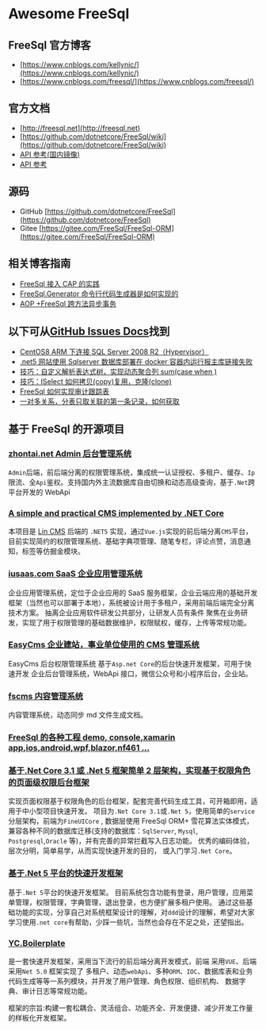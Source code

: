 # Awesome FreeSql

## FreeSql 官方博客

- [https://www.cnblogs.com/kellynic/](https://www.cnblogs.com/kellynic/)
- [https://www.cnblogs.com/freesql/](https://www.cnblogs.com/freesql/)

## 官方文档

- [http://freesql.net](http://freesql.net)
- [https://github.com/dotnetcore/FreeSql/wiki](https://github.com/dotnetcore/FreeSql/wiki)
- [API 参考(国内镜像)](http://124.70.130.97:8082/api/index.html)
- [API 参考](https://docs.dotnet-china.com/FreeSql/index.html)

## 源码

- GitHub [https://github.com/dotnetcore/FreeSql](https://github.com/dotnetcore/FreeSql)
- Gitee [https://gitee.com/FreeSql/FreeSql-ORM](https://gitee.com/FreeSql/FreeSql-ORM)

## 相关博客指南

- [FreeSql 接入 CAP 的实践](https://www.cnblogs.com/igeekfan/p/cap_freesql_flush.html)
- [FreeSql.Generator 命令行代码生成器是如何实现的](https://www.cnblogs.com/igeekfan/p/freesql-generator.html)
- [AOP +FreeSql 跨方法异步事务](https://www.cnblogs.com/igeekfan/p/aop-freesql-autofac.html)

## 以下可从[GitHub Issues Docs](https://github.com/dotnetcore/FreeSql/issues?q=label%3Adocs)找到

- [CentOS8 ARM 下连接 SQL Server 2008 R2（Hypervisor）](https://github.com/dotnetcore/FreeSql/issues/601)
- [.net5 网站使用 Sqlserver 数据库部署在 docker 容器内运行报主库链接失败](https://github.com/dotnetcore/FreeSql/issues/650)
- [技巧：自定义解析表达式树，实现动态聚合列 sum(case when )](https://github.com/dotnetcore/FreeSql/issues/652)
- [技巧：ISelect 如何拷贝(copy)复用，克隆(clone) ](https://github.com/dotnetcore/FreeSql/issues/644)
- [FreeSql 如何实现审计跟踪表](https://github.com/dotnetcore/FreeSql/issues/473)
- [一对多关系，分表只取关联的第一条记录，如何获取](https://github.com/dotnetcore/FreeSql/issues/430)

## 基于 FreeSql 的开源项目

### [zhontai.net Admin 后台管理系统](https://github.com/zhontai/Admin.Core)

`Admin`后端，前后端分离的权限管理系统，集成统一认证授权、多租户、缓存、`Ip`限流、全`Api`鉴权。支持国内外主流数据库自由切换和动态高级查询，基于`.Net`跨平台开发的 WebApi

### [A simple and practical CMS implemented by .NET Core](https://github.com/luoyunchong/lin-cms-dotnetcore)

本项目是 [Lin CMS](https://github.com/luoyunchong/lin-cms-vue) 后端的 `.NET5` 实现，通过`Vue.js`实现的前后端分离`CMS`平台，目前实现简约的权限管理系统、基础字典项管理、随笔专栏，评论点赞，消息通知，标签等仿掘金模块。

### [iusaas.com SaaS 企业应用管理系统](https://github.com/alonsoalon/TenantSite.Server)

企业应用管理系统，定位于企业应用的 SaaS 服务框架，企业云端应用的基础开发框架（当然也可以部署于本地），系统被设计用于多租户，采用前端后端完全分离技术方案。 抽离企业应用软件研发公共部分，让研发人员有条件
聚焦在业务研发，实现了用于权限管理的基础数据维护，权限赋权，缓存，上传等常规功能。

### [EasyCms 企业建站，事业单位使用的 CMS 管理系统](https://github.com/jasonyush/EasyCMS)

EasyCms 后台权限管理系统 基于`Asp.net Core`的后台快速开发框架，可用于快速开发 企业后台管理系统，WebApi 接口，微信公众号和小程序后台，企业站。

### [fscms 内容管理系统](https://github.com/hejiyong/fscms)

内容管理系统，动态同步 md 文件生成文档。

### [FreeSql 的各种工程 demo, console,xamarin app,ios,android,wpf,blazor,nf461 ...](https://github.com/densen2014/FreeSqlDemos)

### [基于.Net Core 3.1 或 .Net 5 框架简单 2 层架构，实现基于权限角色的页面级权限后台框架](https://gitee.com/sundayisblue/BoYuanCore/)

实现页面权限基于权限角色的后台框架，配套完善代码生成工具，可开箱即用，适用于中小型项目快速开发。 项目为`.Net Core 3.1`或`.Net 5`，使用简单的`service`分层架构，前端为`FineUICore` , 数据层使用 FreeSql ORM+
雪花算法实体模式，兼容各种不同的数据库迁移(支持的数据库：`SqlServer`, `Mysql`, `Postgresql`,`Oracle` 等)，并有完善的异常拦截写入日志功能。 优秀的编码体验，层次分明，简单易学，从而实现快速开发的目的，
或入门学习`.Net Core`。

### [基于.Net 5 平台的快速开发框架](https://gitee.com/rongguohao/HaoHaoPlay_Back)

基于`.Net 5`平台的快速开发框架。
目前系统包含功能有登录，用户管理，应用菜单管理，权限管理，字典管理，退出登录，也方便扩展多租户使用。
通过这些基础功能的实现，分享自己对系统框架设计的理解，对`ddd`设计的理解，希望对大家学习使用`.net core`有帮助，少踩一些坑，当然也会存在不足之处，还望指出。

### [YC.Boilerplate](https://github.com/linbin524/yc.boilerplate)

是一套快速开发框架，采用当下流行的前后端分离开发模式，前端 采用`VUE`、后端采用`Net 5.0`
框架实现了 多租户、动态`webApi`、多种`ORM`、`IOC`、数据库表和业务代码生成等等一系列模块，并开发了用户管理、角色权限、组织机构、 数据字典、审计日志等常规功能。

框架的宗旨:构建一套松耦合、灵活组合、功能齐全、开发便捷、减少开发工作量的样板化开发框架。
